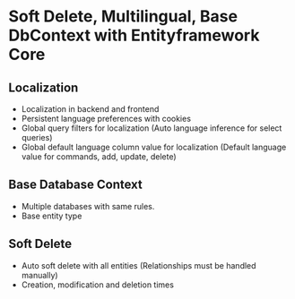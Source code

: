 # Soft Delete, Multilingual, Base DbContext with Entityframework Core
## Localization
- Localization in backend and frontend
- Persistent language preferences with cookies
- Global query filters for localization (Auto language inference for select queries)
- Global default language column value for localization (Default language value for commands, add, update, delete)
## Base Database Context
- Multiple databases with same rules.
- Base entity type
## Soft Delete
- Auto soft delete with all entities (Relationships must be handled manually)
- Creation, modification and deletion times
